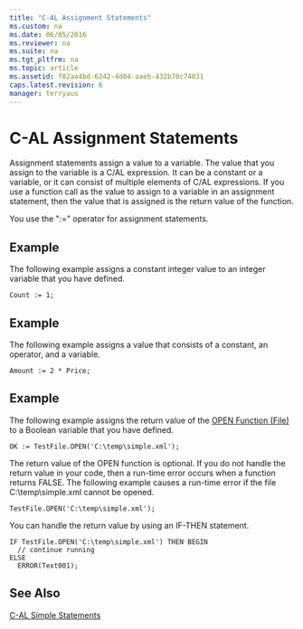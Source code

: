 ```yaml
---
title: "C-AL Assignment Statements"
ms.custom: na
ms.date: 06/05/2016
ms.reviewer: na
ms.suite: na
ms.tgt_pltfrm: na
ms.topic: article
ms.assetid: f82aa4bd-6242-4d04-aaeb-432b70c74031
caps.latest.revision: 6
manager: terryaus
---
```

# C-AL Assignment Statements
Assignment statements assign a value to a variable. The value that you assign to the variable is a C\/AL expression. It can be a constant or a variable, or it can consist of multiple elements of C\/AL expressions. If you use a function call as the value to assign to a variable in an assignment statement, then the value that is assigned is the return value of the function.  
  
 You use the ":\=" operator for assignment statements.  
  
## Example  
 The following example assigns a constant integer value to an integer variable that you have defined.  
  
```  
Count := 1;  
```  
  
## Example  
 The following example assigns a value that consists of a constant, an operator, and a variable.  
  
```  
Amount := 2 * Price;  
```  
  
## Example  
 The following example assigns the return value of the [OPEN Function \(File\)](../dynamics-nav/OPEN-Function--File-.md) to a Boolean variable that you have defined.  
  
```  
OK := TestFile.OPEN('C:\temp\simple.xml');  
```  
  
 The return value of the OPEN function is optional. If you do not handle the return value in your code, then a run\-time error occurs when a function returns FALSE. The following example causes a run\-time error if the file C:\\temp\\simple.xml cannot be opened.  
  
```  
TestFile.OPEN('C:\temp\simple.xml');  
```  
  
 You can handle the return value by using an IF\-THEN statement.  
  
```  
IF TestFile.OPEN('C:\temp\simple.xml') THEN BEGIN  
  // continue running  
ELSE  
  ERROR(Text001);  
```  
  
## See Also  
 [C\-AL Simple Statements](../dynamics-nav/C-AL-Simple-Statements.md)